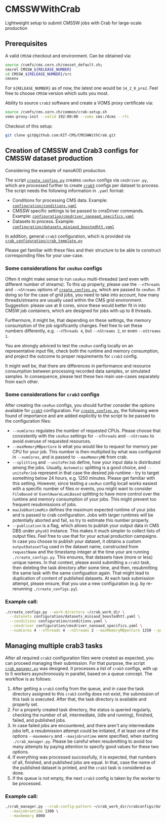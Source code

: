 # CMSSWWithCrab
Lightweight setup to submit CMSSW jobs with Crab for large-scale production

## Prerequisites

A valid `CMSSW` checkout and environment. Can be obtained via:

```bash
source /cvmfs/cms.cern.ch/cmsset_default.sh;
cmsrel CMSSW_${RELEASE_NUMBER}
cd CMSSW_${RELEASE_NUMBER}/src
cmsenv
```

For `${RELEASE_NUMBER}` as of now, the latest one would be `14_2_0_pre2`. Feel free to choose `CMSSW` version which suits you most.

Ability to source `crab3` software and create a VOMS proxy certificate via:

```bash
source /cvmfs/cms.cern.ch/common/crab-setup.sh
voms-proxy-init --valid 192:00:00 --voms cms:/dcms --rfc
```

Checkout of this setup:

```bash
git clone git@github.com:KIT-CMS/CMSSWWithCrab.git
```

## Creation of CMSSW and Crab3 configs for CMSSW dataset production

Considering the example of nanoAOD production.

The script [`create_configs.py`](create_configs.py) creates `cmsRun` configs via `cmsDriver.py`, which are processed further
to create [`crab3`](https://twiki.cern.ch/twiki/bin/view/CMSPublic/SWGuideCrab) configs per dataset to process. The script needs the following information in `.yaml` format:

* Conditions for processing CMS data. Example: [`configuration/conditions.yaml`](configuration/conditions.yaml)
* CMSSW specific settings to be passed to cmsDriver commands. Example: [`configuration/cmsdriver_nanoaod_specifics.yaml`](configuration/cmsdriver_nanoaod_specifics.yaml)
* Datasets to process. Example: [`configuration/datasets_miniaod_boostedhtt.yaml`](configuration/datasets_miniaod_boostedhtt.yaml)

In addition, general `crab3` configuration, which is provided via [`crab_configuration/crab_template.py`](crab_configuration/crab_template.py)

Please get familiar with these files and their structure to be able to construct corresponding files for your use-case.

### Some considerations for `cmsRun` configs

Often it might make sense to run `cmsRun` multi-threaded (and even with different number of streams). To this up properly, please use the `--nThreads` and `--nStreams`
options of [`create_configs.py`](create_configs.py), which are passed to `cmsRun`. If doing so for the case of grid jobs, you need to take into account,
how many threads/streams are usually used within the CMS grid environment. Suggestion: please use at 8 cores, since these would better fit in into CMSW job containers,
which are designed for jobs with up to 8 threads.

Furthermore, it might be, that depending on these settings, the memory consumption of the job significantly changes.
Feel free to set these numbers differently, e.g. `--nThreads 4`, but `--nStreams 2`, or even `--nStreams 1`.

You are strongly adviced to test the `cmsRun` config locally on an representative input file, check both the runtime and memory consumption, and project
the outcome to proper requirements for `crab3` config.

It might well be, that there are differences in performance and resource consumption between processing recorded data samples, or simulated samples.
In consequence, please test these two main use-cases separately from each other.

### Some considerations for `crab3` configs

After creating the `cmsRun` configs, you should further consider the options available for
[`crab3`](https://twiki.cern.ch/twiki/bin/view/CMSPublic/SWGuideCrab#Documentation_for_beginner_users) configuration.
For [`create_configs.py`](create_configs.py), the following were found of importance and are added explicitly to the script to be passed to the configuration files:

* `--numCores` regulates the number of requested CPUs. Please choose that consistently with the `cmsRun` settings for `--nThreads` and `--nStreams` to avoid overuse of requested resources.
* `--maxMemoryMBperCore` is what you would like to request for memory per CPU for your job. This number is then multiplied by what was configured in `--numCores`, and is passed to `--maxMemoryMB` from crab.
* `--splitting` and `--unitsPerJob` define, how your input data is distributed among the jobs. Usually, `Automatic` splitting is a good choice, and `--unitsPerJob` represent in that case the desired job runtime - try to target something below 24 hours, e.g. 1250 minutes. Please get familiar with this setting. However, since testing a `cmsRun` config locall works easiest with a specific number of files or events, you might want to consider `FileBased` or `EventAwareLumiBased` splitting to have more control over the runtime and memory consumption of your jobs. This might prevent too frequent resubmissions of jobs.
* `maxJobRuntimeMin` defines the maximum expected runtime of your jobs and is passed to crab configuration. Jobs with larger runtimes will be potentially aborted and fail, so try to estimate this number properly.
* `--publication` is a flag, which allows to publish your output data in CMS DBS under `phys03` instance. This makes it much simpler to collect lists of output files. Feel free to use that for your actual production campaigns. In case you choose to publish your dataset, it obtains a custom `outputDatasetTag` used in the dataset name, constructed from `requestName` and the timestamp integer at the time your are running `./create_configs.py`. This ensures, that datasets have (more or less) unique names. In that context, please avoid submitting a `crab3` task, then deleting the task directory after some time, and then, resubmitting the same task with the same configuation again. That might lead to duplication of content of published datasets. At each task submission attempt, please ensure, that you use a new configuration (e.g. by re-rerunning `./create_configs.py`).

### Example call:

```bash
./create_configs.py --work-directory ~/crab_work_dir \
  --datasets configuration/datasets_miniaod_boostedhtt.yaml \
  --conditions configuration/conditions.yaml \
  --cmsdriver configuration/cmsdriver_nanoaod_specifics.yaml \
  --numCores 4 --nThreads 4 --nStreams 2 --maxMemoryMBperCore 1250 --publication
```
## Managing multiple crab3 tasks

After all required `crab3` configuration files were created as expected, you can proceed managing their submission.
For that purpose, the script [`crab_manager.py`](crab_manager.py) was designed. It processes a list of `crab3` configs, with up to 5 workers asynchronously in parallel, based on a queue concept. The workflow is as follows:

1) After getting a `crab3` config from the queue, and in case the task directory assigned to this `crab3` config does not exist, the submission of this task is executed. After that, the task directory is available and properly set.
2) For a properly created task directory, the status is queried regularly, checking the number of all, intermediate, (idle and running), finished, failed, and published jobs.
3) In case failed jobs are encountered, and there aren't any intermediate jobs left, a resubmission attempt could be initiated, if at least one of the options `--maxmemory` and `--maxjobruntime` were specified, when starting `./crab_manager.py`. Please be careful when resubmitting to avoid too many attempts by paying attention to specify good values for these two options.
4) If everything was processed successfully, it is expected, that numbers of all, finished, and published jobs are equal. In that, case the name of the published dataset is printed, and the `crab3` task is considered as done.
5) If the queue is not empty, the next `crab3` config is taken by the worker to be processed.

### Example call:

```bash
./crab_manager.py --crab-config-pattern ~/crab_work_dir/crabconfigs/data_2018UL_singlemuon_SingleMuon_Run2018*.py \
  --maxjobruntime 1300 \
  --maxmemory 8000
```